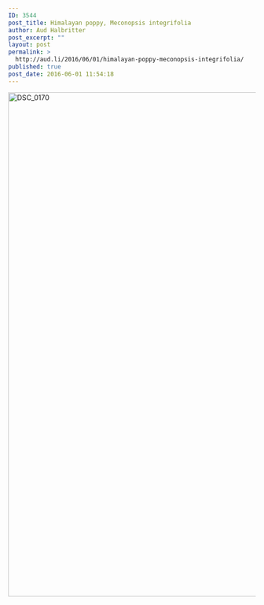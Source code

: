 ```yaml
---
ID: 3544
post_title: Himalayan poppy, Meconopsis integrifolia
author: Aud Halbritter
post_excerpt: ""
layout: post
permalink: >
  http://aud.li/2016/06/01/himalayan-poppy-meconopsis-integrifolia/
published: true
post_date: 2016-06-01 11:54:18
---
```

<a href="http://aud.li/wp-content/uploads/2016/06/DSC_0170.jpg"><img class="alignnone size-large wp-image-3545" src="http://aud.li/wp-content/uploads/2016/06/DSC_0170-681x1024.jpg" alt="DSC_0170" width="681" height="1024" /></a>
